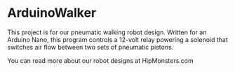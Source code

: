 # ArduinoWalker
This project is for our pneumatic walking robot design. Written for an Arduino Nano, this program controls a 12-volt relay powering a solenoid that switches air flow between two sets of pneumatic pistons.

You can read more about our robot designs at HipMonsters.com
